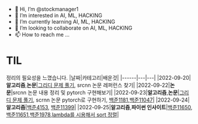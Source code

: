 - 👋 Hi, I’m @stockmanager1
- 👀 I’m interested in AI, ML, HACKING
- 🌱 I’m currently learning AI, ML, HACKING
- 💞️ I’m looking to collaborate on AI, ML, HACKING
- 📫 How to reach me ...

<!---
stockmanager1/stockmanager1 is a ✨ special ✨ repository because its `README.md` (this file) appears on your GitHub profile.
You can click the Preview link to take a look at your changes.
--->

# TIL 
정리의 필요성을 느꼈습니다.
|날짜|카테고리|배운것|
|------|---|---|
|2022-09-20|**알고리즘**,**논문**|[그리디 문제 풀기](https://github.com/stockmanager1/-algorithm---team-study/blob/main/1%EC%A3%BC%EC%B0%A8(2022.09.16~2022-09-23)/%EA%B7%B8%EB%A6%AC%EB%94%94_%EC%8A%A4%ED%84%B0%EB%94%94.ipynb), srcnn 논문 레퍼런스 찾기|
|2022-09-22|**논문**|srcnn 논문 내용 정리 및 pytorch 구현해보기|
|2022-09-23|**알고리즘**,**논문**|[그리디 문제 풀기](https://github.com/stockmanager1/-algorithm---team-study/blob/main/1%EC%A3%BC%EC%B0%A8(2022.09.16~2022-09-23)/%EA%B7%B8%EB%A6%AC%EB%94%94_%EC%8A%A4%ED%84%B0%EB%94%94.ipynb), scrnn 논문 pytorch로 구현하기, [백준1181](https://github.com/stockmanager1/baejoon-study--TIL/tree/main/%EB%B0%B1%EC%A4%80/Silver/1181.%E2%80%85%EB%8B%A8%EC%96%B4%E2%80%85%EC%A0%95%EB%A0%AC),[백준11047](https://github.com/stockmanager1/baejoon-study--TIL/tree/main/%EB%B0%B1%EC%A4%80/Silver/11047.%E2%80%85%EB%8F%99%EC%A0%84%E2%80%850)|
|2022-09-24|**알고리즘**|[백준4153](https://github.com/stockmanager1/baejoon-study--TIL/tree/main/%EB%B0%B1%EC%A4%80/Bronze/4153.%E2%80%85%EC%A7%81%EA%B0%81%EC%82%BC%EA%B0%81%ED%98%95), [백준11399](https://github.com/stockmanager1/baejoon-study--TIL/tree/main/%EB%B0%B1%EC%A4%80/Silver/11399.%E2%80%85ATM)|
|2022-09-25|**알고리즘**,**파이썬 인사이트**|[백준11650](https://github.com/stockmanager1/baejoon-study--TIL/tree/main/%EB%B0%B1%EC%A4%80/Silver/11650.%E2%80%85%EC%A2%8C%ED%91%9C%E2%80%85%EC%A0%95%EB%A0%AC%ED%95%98%EA%B8%B0), [백준11651](https://github.com/stockmanager1/baejoon-study--TIL/tree/main/%EB%B0%B1%EC%A4%80/Silver/11651.%E2%80%85%EC%A2%8C%ED%91%9C%E2%80%85%EC%A0%95%EB%A0%AC%ED%95%98%EA%B8%B0%E2%80%852),[백준1978](https://github.com/stockmanager1/baejoon-study--TIL/tree/main/%EB%B0%B1%EC%A4%80/Silver/1978.%E2%80%85%EC%86%8C%EC%88%98%E2%80%85%EC%B0%BE%EA%B8%B0),[lambda를 시용해서 sort 정렬](https://github.com/stockmanager1/python-insight-collection/blob/main/%EA%B8%B0%EC%A4%80%EC%9D%84%20%EC%9E%A1%EA%B3%A0%20sort%20%ED%95%A8%EC%88%98%EB%A1%9C%202%EC%B0%A8%EC%9B%90%20%EB%B0%B0%EC%97%B4%20%EC%A0%95%EB%A0%AC%ED%95%98%EA%B8%B0/README.md)|


